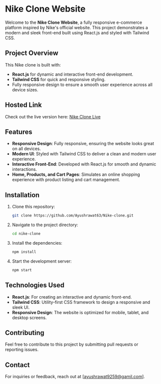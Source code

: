 # Nike Clone Website

Welcome to the **Nike Clone Website**, a fully responsive e-commerce platform inspired by Nike's official website. This project demonstrates a modern and sleek front-end built using React.js and styled with Tailwind CSS.

## Project Overview

This Nike clone is built with:
- **React.js** for dynamic and interactive front-end development.
- **Tailwind CSS** for quick and responsive styling.
- Fully responsive design to ensure a smooth user experience across all device sizes.

## Hosted Link

Check out the live version here: [Nike Clone Live](https://nikec1clone.netlify.app/)

## Features

- **Responsive Design**: Fully responsive, ensuring the website looks great on all devices.
- **Modern UI**: Styled with Tailwind CSS to deliver a clean and modern user experience.
- **Interactive Front-End**: Developed with React.js for smooth and dynamic interactions.
- **Home, Products, and Cart Pages**: Simulates an online shopping experience with product listing and cart management.

## Installation

1. Clone this repository:
    ```bash
    git clone https://github.com/Ayushrawat63/Nike-clone.git
    ```
2. Navigate to the project directory:
    ```bash
    cd nike-clone
    ```
3. Install the dependencies:
    ```bash
    npm install
    ```
4. Start the development server:
    ```bash
    npm start
    ```

## Technologies Used

- **React.js**: For creating an interactive and dynamic front-end.
- **Tailwind CSS**: Utility-first CSS framework to design a responsive and sleek UI.
- **Responsive Design**: The website is optimized for mobile, tablet, and desktop screens.

## Contributing

Feel free to contribute to this project by submitting pull requests or reporting issues.

## Contact

For inquiries or feedback, reach out at [ayushrawat9259@gamil.com].
